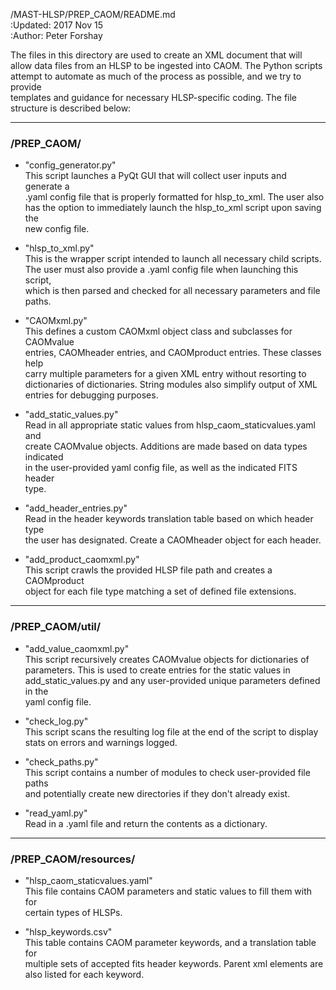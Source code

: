 /MAST-HLSP/PREP_CAOM/README.md  
:Updated: 2017 Nov 15  
:Author: Peter Forshay  

The files in this directory are used to create an XML document that will  
allow data files from an HLSP to be ingested into CAOM.  The Python scripts  
attempt to automate as much of the process as possible, and we try to provide  
templates and guidance for necessary HLSP-specific coding.  The file  
structure is described below:  
___
### /PREP_CAOM/  
+ "config_generator.py"  
This script launches a PyQt GUI that will collect user inputs and generate a  
.yaml config file that is properly formatted for hlsp_to_xml.  The user also  
has the option to immediately launch the hlsp_to_xml script upon saving the  
new config file.

+ "hlsp_to_xml.py"  
This is the wrapper script intended to launch all necessary child scripts.  
The user must also provide a .yaml config file when launching this script,  
which is then parsed and checked for all necessary parameters and file  
paths.  

+ "CAOMxml.py"  
This defines a custom CAOMxml object class and subclasses for CAOMvalue  
entries, CAOMheader entries, and CAOMproduct entries.  These classes help  
carry multiple parameters for a given XML entry without resorting to  
dictionaries of dictionaries.  String modules also simplify output of XML  
entries for debugging purposes.

+ "add_static_values.py"  
Read in all appropriate static values from hlsp_caom_staticvalues.yaml and  
create CAOMvalue objects.  Additions are made based on data types indicated  
in the user-provided yaml config file, as well as the indicated FITS header  
type.

+ "add_header_entries.py"  
Read in the header keywords translation table based on which header type  
the user has designated.  Create a CAOMheader object for each header.

+ "add_product_caomxml.py"  
This script crawls the provided HLSP file path and creates a CAOMproduct  
object for each file type matching a set of defined file extensions.  
___
### /PREP_CAOM/util/
+ "add_value_caomxml.py"  
This script recursively creates CAOMvalue objects for dictionaries of  
parameters.  This is used to create entries for the static values in  
add_static_values.py and any user-provided unique parameters defined in the  
yaml config file.

+ "check_log.py"  
This script scans the resulting log file at the end of the script to display  
stats on errors and warnings logged.  

+ "check_paths.py"  
This script contains a number of modules to check user-provided file paths  
and potentially create new directories if they don't already exist.  

+ "read_yaml.py"  
Read in a .yaml file and return the contents as a dictionary.  
___
### /PREP_CAOM/resources/
+ "hlsp_caom_staticvalues.yaml"  
This file contains CAOM parameters and static values to fill them with for  
certain types of HLSPs.  

+ "hlsp_keywords.csv"  
This table contains CAOM parameter keywords, and a translation table for  
multiple sets of accepted fits header keywords.  Parent xml elements are  
also listed for each keyword.  
